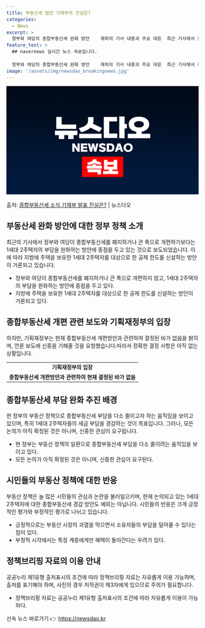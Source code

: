 ```yaml
---
title: 부동산세 법안 기재부의 진실은?
categories:
  - News
excerpt: >
  정부와 여당의 종합부동산세 완화 방안    제하의 기사 내용과 주요 대응  최근 기사에서 정부와 여당이 종합…
feature_text: >
  ## navernews 실시간 뉴스 속보입니다.

  정부와 여당의 종합부동산세 완화 방안    제하의 기사 내용과 주요 대응  최근 기사에서 정부와 여당이 종합…
image: '/assets/img/newsdao_breakingnews.jpg'
---
```


![뉴스다오 속보](/assets/img/newsdao_breakingnews.jpg)

<p>출처: <a href="https://newsdao.kr/4718" rel="dofollow">종합부동산세 소식 기재부 발표 진실은?</a> | 뉴스다오</p>

<h2 data-ke-size="size26">부동산세 완화 방안에 대한 정부 정책 소개</h2>
<p data-ke-size="size16">최근의 기사에서 정부와 여당이 종합부동산세를 폐지하거나 큰 폭으로 개편하기보다는 1세대 2주택자의 부담을 완화하는 방안에 중점을 두고 있는 것으로 보도되었습니다. 이에 따라 지방에 주택을 보유한 1세대 2주택자를 대상으로 한 공제 한도를 신설하는 방안이 거론되고 있습니다.</p>
<ul>
    <li>정부와 여당이 종합부동산세를 폐지하거나 큰 폭으로 개편하지 않고, 1세대 2주택자의 부담을 완화하는 방안에 중점을 두고 있다.</li>
    <li>지방에 주택을 보유한 1세대 2주택자를 대상으로 한 공제 한도를 신설하는 방안이 거론되고 있다.</li>
</ul>

<h2 data-ke-size="size26">종합부동산세 개편 관련 보도와 기획재정부의 입장</h2>
<p data-ke-size="size16">하지만, 기획재정부는 현재 종합부동산세 개편방안과 관련하여 결정된 바가 없음을 밝히며, 언론 보도에 신중을 기해줄 것을 요청했습니다.따라서 정확한 결정 사항은 아직 없는 상황입니다.</p>
<table>
    <tr>
        <td style="text-align: center; height: 17px;"><b>기획재정부의 입장</b></td>
    </tr>
    <tr>
        <td style="text-align: center; height: 17px;"><b>종합부동산세 개편방안과 관련하여 현재 결정된 바가 없음</b></td>
    </tr>
</table>

<h2 data-ke-size="size26">종합부동산세 부담 완화 추진 배경</h2>
<p data-ke-size="size16">현 정부의 부동산 정책으로 종합부동산세 부담을 다소 줄이고자 하는 움직임을 보이고 있으며, 특히 1세대 2주택자들의 세금 부담을 경감하는 것이 목표입니다. 그러나, 모든 논의가 아직 확정된 것은 아니며, 신중한 관심이 요구됩니다.</p>
<ul>
    <li>현 정부는 부동산 정책의 일환으로 종합부동산세 부담을 다소 줄이려는 움직임을 보이고 있다.</li>
    <li>모든 논의가 아직 확정된 것은 아니며, 신중한 관심이 요구된다.</li>
</ul>

<h2 data-ke-size="size26">시민들의 부동산 정책에 대한 반응</h2>
<p data-ke-size="size16">부동산 정책은 늘 많은 시민들의 관심과 논란을 불러일으키며, 현재 논의되고 있는 1세대 2주택자에 대한 종합부동산세 경감 방안도 예외는 아닙니다. 시민들의 반응은 크게 긍정적인 평가와 부정적인 평가로 나뉘고 있습니다.</p>
<ul>
    <li>긍정적으로는 부동산 시장의 과열을 막으면서 소유자들의 부담을 덜어줄 수 있다는 점이 있다.</li>
    <li>부정적 시각에서는 특정 계층에게만 혜택이 돌아간다는 우려가 있다.</li>
</ul>

<h2 data-ke-size="size26">정책브리핑 자료의 이용 안내</h2>
<p data-ke-size="size16">공공누리 제1유형 출처표시의 조건에 따라 정책브리핑 자료는 자유롭게 이용 가능하며, 출처를 표기해야 하며, 사진의 경우 저작권이 제3자에게 있으므로 주의가 필요합니다.</p>
<ul>
    <li>정책브리핑 자료는 공공누리 제1유형 출처표시의 조건에 따라 자유롭게 이용이 가능하다.</li>
</ul> 

신속 뉴스 바로가기 👉 <a href="https://newsdao.kr" rel="dofollow">https://newsdao.kr</a>


